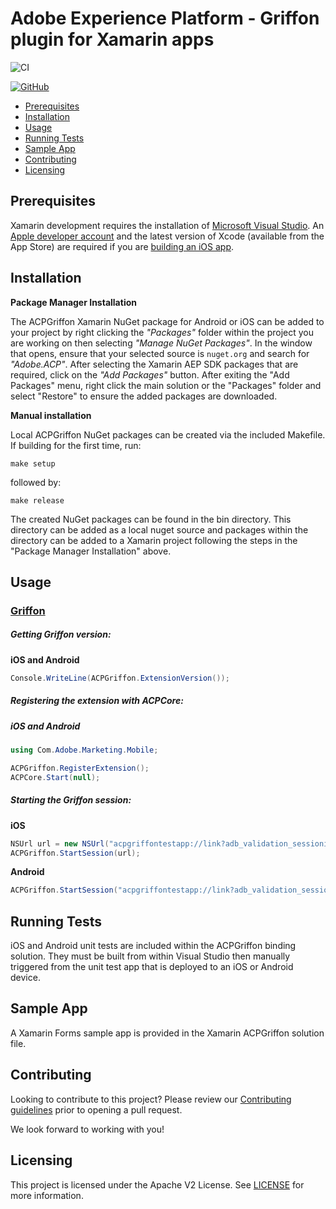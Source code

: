# Adobe Experience Platform - Griffon plugin for Xamarin apps

![CI](https://github.com/adobe/xamarin-acpgriffon/workflows/CI/badge.svg)

[![GitHub](https://img.shields.io/github/license/adobe/xamarin-acpgriffon)](https://github.com/adobe/xamarin-acpgriffon/blob/master/LICENSE)

- [Prerequisites](#prerequisites)
- [Installation](#installation)
- [Usage](#usage)
- [Running Tests](#running-tests)
- [Sample App](#sample-app)
- [Contributing](#contributing)
- [Licensing](#licensing)

## Prerequisites

Xamarin development requires the installation of [Microsoft Visual Studio](https://visualstudio.microsoft.com/downloads/). An [Apple developer account](https://developer.apple.com/programs/enroll/) and the latest version of Xcode (available from the App Store) are required if you are [building an iOS app](https://docs.microsoft.com/en-us/visualstudio/mac/installation?view=vsmac-2019).

## Installation

**Package Manager Installation**

The ACPGriffon Xamarin NuGet package for Android or iOS can be added to your project by right clicking the *_"Packages"_* folder within the project you are working on then selecting *_"Manage NuGet Packages"_*. In the window that opens, ensure that your selected source is `nuget.org` and search for *_"Adobe.ACP"_*. After selecting the Xamarin AEP SDK packages that are required, click on the *_"Add Packages"_* button. After exiting the "Add Packages" menu, right click the main solution or the "Packages" folder and select "Restore" to ensure the added packages are downloaded.

**Manual installation**

Local ACPGriffon NuGet packages can be created via the included Makefile. If building for the first time, run:

```
make setup
```

followed by:

```
make release
```

The created NuGet packages can be found in the bin directory. This directory can be added as a local nuget source and packages within the directory can be added to a Xamarin project following the steps in the "Package Manager Installation" above.

## Usage
### [Griffon](https://aep-sdks.gitbook.io/docs/beta/project-griffon)
##### Getting Griffon version:

**iOS and Android**

```c#
Console.WriteLine(ACPGriffon.ExtensionVersion());
```

##### Registering the extension with ACPCore:  

  ##### **iOS** and Android

```c#
using Com.Adobe.Marketing.Mobile;

ACPGriffon.RegisterExtension();
ACPCore.Start(null);
```

##### Starting the Griffon session:

**iOS**

```c#
NSUrl url = new NSUrl("acpgriffontestapp://link?adb_validation_sessionid=session_id");
ACPGriffon.StartSession(url);
```

**Android**

```c#
ACPGriffon.StartSession("acpgriffontestapp://link?adb_validation_sessionid=session_id");
```

## Running Tests

iOS and Android unit tests are included within the ACPGriffon binding solution. They must be built from within Visual Studio then manually triggered from the unit test app that is deployed to an iOS or Android device.

## Sample App

A Xamarin Forms sample app is provided in the Xamarin ACPGriffon solution file.

## Contributing

Looking to contribute to this project? Please review our [Contributing guidelines](.github/CONTRIBUTING.md) prior to opening a pull request.  

We look forward to working with you!

## Licensing
This project is licensed under the Apache V2 License. See [LICENSE](LICENSE) for more information.

